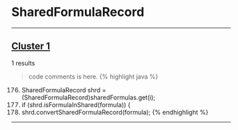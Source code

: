 # SharedFormulaRecord

***

## [Cluster 1](./1)
1 results
> code comments is here.
{% highlight java %}
176. SharedFormulaRecord shrd = (SharedFormulaRecord)sharedFormulas.get(i);
177. if (shrd.isFormulaInShared(formula)) {
178.   shrd.convertSharedFormulaRecord(formula);
{% endhighlight %}

***

